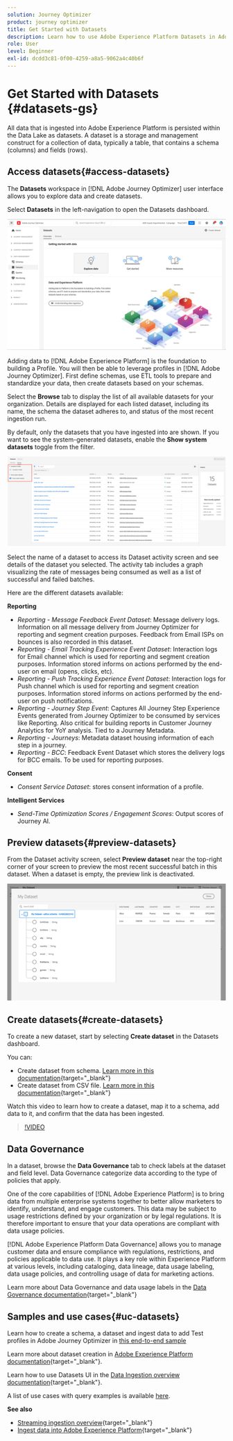 ```yaml
---
solution: Journey Optimizer
product: journey optimizer
title: Get Started with Datasets
description: Learn how to use Adobe Experience Platform Datasets in Adobe Journey Optimizer
role: User
level: Beginner
exl-id: dcdd3c81-0f00-4259-a8a5-9062a4c40b6f
---
```

# Get Started with Datasets {#datasets-gs}

All data that is ingested into Adobe Experience Platform is persisted within the Data Lake as datasets. A dataset is a storage and management construct for a collection of data, typically a table, that contains a schema (columns) and fields (rows).

## Access datasets{#access-datasets}

The **Datasets** workspace in [!DNL Adobe Journey Optimizer] user interface allows you to explore data and create datasets. 

Select **Datasets** in the left-navigation to open the Datasets dashboard.

![](assets/datasets-home.png)

Adding data to [!DNL Adobe Experience Platform] is the foundation to building a Profile. You will then be able to leverage profiles in [!DNL Adobe Journey Optimizer]. First define schemas, use ETL tools to prepare and standardize your data, then create datasets based on your schemas.

Select the **Browse** tab to display the list of all available datasets for your organization. Details are displayed for each listed dataset, including its name, the schema the dataset adheres to, and status of the most recent ingestion run.

By default, only the datasets that you have ingested into are shown. If you want to see the system-generated datasets, enable the **Show system datasets** toggle from the filter.

![](assets/ajo-system-datasets.png)

Select the name of a dataset to access its Dataset activity screen and see details of the dataset you selected. The activity tab includes a graph visualizing the rate of messages being consumed as well as a list of successful and failed batches.

Here are the different datasets available:

**Reporting**

* _Reporting - Message Feedback Event Dataset_: Message delivery logs. Information on all message delivery from Journey Optimizer for reporting and segment creation purposes. Feedback from Email ISPs on bounces is also recorded in this dataset.
* _Reporting - Email Tracking Experience Event Dataset_: Interaction logs for Email channel which is used for reporting and segment creation purposes. Information stored informs on actions performed by the end-user on email (opens, clicks, etc).
* _Reporting - Push Tracking Experience Event Dataset_: Interaction logs for Push channel which is used for reporting and segment creation purposes. Information stored informs on actions performed by the end-user on push notifications.
* _Reporting - Journey Step Event_: Captures All Journey Step Experience Events generated from Journey Optimizer to be consumed by services like Reporting. Also critical for building reports in Customer Journey Analytics for YoY analysis. Tied to a Journey Metadata.
* _Reporting - Journeys_: Metadata dataset housing information of each step in a journey.
* _Reporting - BCC_: Feedback Event Dataset which stores the delivery logs for BCC emails. To be used for reporting purposes.

**Consent**

* _Consent Service Dataset_: stores consent information of a profile.

**Intelligent Services**

* _Send-Time Optimization Scores / Engagement Scores_: Output scores of Journey AI.

## Preview datasets{#preview-datasets}

From the Dataset activity screen, select **Preview dataset** near the top-right corner of your screen to preview the most recent successful batch in this dataset. When a dataset is empty, the preview link is deactivated.

![](assets/dataset-preview.png)

## Create datasets{#create-datasets}

To create a new dataset, start by selecting **Create dataset** in the Datasets dashboard.

You can:

* Create dataset from schema. [Learn more in this documentation](https://experienceleague.adobe.com/docs/experience-platform/catalog/datasets/user-guide.html?lang=en#schema){target="_blank"}
* Create dataset from CSV file. [Learn more in this documentation](https://experienceleague.adobe.com/docs/experience-platform/ingestion/tutorials/map-a-csv-file.html){target="_blank"}

Watch this video to learn how to create a dataset, map it to a schema, add data to it, and confirm that the data has been ingested.

>[!VIDEO](https://video.tv.adobe.com/v/334293?quality=12)

## Data Governance

In a dataset, browse the **Data Governance** tab to check labels at the dataset and field level. Data Governance categorize data according to the type of policies that apply.

One of the core capabilities of [!DNL Adobe Experience Platform] is to bring data from multiple enterprise systems together to better allow marketers to identify, understand, and engage customers. This data may be subject to usage restrictions defined by your organization or by legal regulations. It is therefore important to ensure that your data operations are compliant with data usage policies.

[!DNL Adobe Experience Platform Data Governance] allows you to manage customer data and ensure compliance with regulations, restrictions, and policies applicable to data use. It plays a key role within Experience Platform at various levels, including cataloging, data lineage, data usage labeling, data usage policies, and controlling usage of data for marketing actions.

Learn more about Data Governance and data usage labels in the [Data Governance documentation](https://experienceleague.adobe.com/docs/experience-platform/data-governance/labels/user-guide.html){target="_blank"}

## Samples and use cases{#uc-datasets}

Learn how to create a schema, a dataset and ingest data to add Test profiles in Adobe Journey Optimizer in [this end-to-end sample](../segment/creating-test-profiles.md)

Learn more about dataset creation in [Adobe Experience Platform documentation](https://experienceleague.adobe.com/docs/experience-platform/catalog/datasets/overview.html){target="_blank"}.

Learn how to use Datasets UI in the [Data Ingestion overview documentation](https://experienceleague.adobe.com/docs/experience-platform/ingestion/home.html){target="_blank"}.

A list of use cases with query examples is available [here](../data/datasets-query-examples.md).

**See also**

* [Streaming ingestion overview](https://experienceleague.adobe.com/docs/experience-platform/ingestion/streaming/overview.html){target="_blank"}
* [Ingest data into Adobe Experience Platform](https://experienceleague.adobe.com/docs/experience-platform/ingestion/tutorials/ingest-batch-data.html){target="_blank"}
